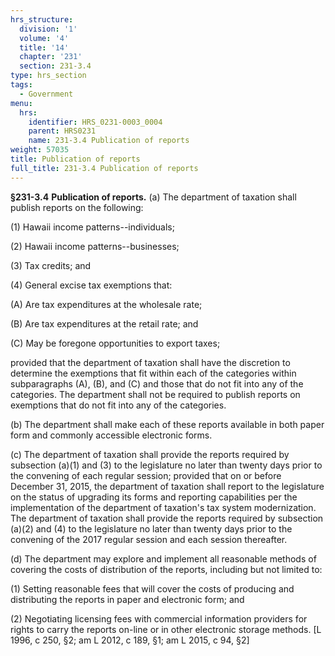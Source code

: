 ```yaml
---
hrs_structure:
  division: '1'
  volume: '4'
  title: '14'
  chapter: '231'
  section: 231-3.4
type: hrs_section
tags:
  - Government
menu:
  hrs:
    identifier: HRS_0231-0003_0004
    parent: HRS0231
    name: 231-3.4 Publication of reports
weight: 57035
title: Publication of reports
full_title: 231-3.4 Publication of reports
---
```

**§231-3.4** **Publication of reports.** (a) The department of taxation shall publish reports on the following:

(1) Hawaii income patterns--individuals;

(2) Hawaii income patterns--businesses;

(3) Tax credits; and

(4) General excise tax exemptions that:

(A) Are tax expenditures at the wholesale rate;

(B) Are tax expenditures at the retail rate; and

(C) May be foregone opportunities to export taxes;

provided that the department of taxation shall have the discretion to determine the exemptions that fit within each of the categories within subparagraphs (A), (B), and (C) and those that do not fit into any of the categories. The department shall not be required to publish reports on exemptions that do not fit into any of the categories.

(b) The department shall make each of these reports available in both paper form and commonly accessible electronic forms.

(c) The department of taxation shall provide the reports required by subsection (a)(1) and (3) to the legislature no later than twenty days prior to the convening of each regular session; provided that on or before December 31, 2015, the department of taxation shall report to the legislature on the status of upgrading its forms and reporting capabilities per the implementation of the department of taxation's tax system modernization. The department of taxation shall provide the reports required by subsection (a)(2) and (4) to the legislature no later than twenty days prior to the convening of the 2017 regular session and each session thereafter.

(d) The department may explore and implement all reasonable methods of covering the costs of distribution of the reports, including but not limited to:

(1) Setting reasonable fees that will cover the costs of producing and distributing the reports in paper and electronic form; and

(2) Negotiating licensing fees with commercial information providers for rights to carry the reports on-line or in other electronic storage methods. [L 1996, c 250, §2; am L 2012, c 189, §1; am L 2015, c 94, §2]